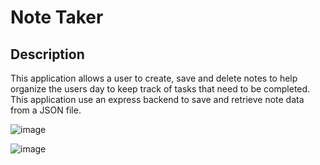 # Note Taker 

## Description
This application allows a user to create, save and delete notes to help organize the users day to keep track of tasks that need to be completed. This application use an express backend to save and retrieve note data from a JSON file.

![image](https://user-images.githubusercontent.com/78440638/124166601-9fb2e280-da7d-11eb-81c7-1d07e5e1e8c2.png)

![image](https://user-images.githubusercontent.com/78440638/124166654-ae999500-da7d-11eb-9a24-1804e1ac7c42.png)



